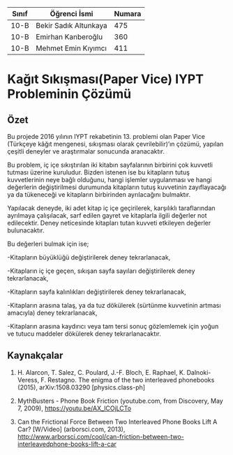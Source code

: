 Sınıf | Öğrenci İsmi  | Numara
-------|----------------|--------
10-B   | Bekir Sadık Altunkaya | 475 
10-B   | Emirhan Kanberoğlu | 360
10-B   | Mehmet Emin Kıyımcı | 411

#  Kağıt Sıkışması(Paper Vice) IYPT Probleminin Çözümü
## Özet
  Bu projede 2016 yılının IYPT rekabetinin 13. problemi olan Paper Vice (Türkçeye kâğıt mengenesi, sıkışması olarak çevrilebilir)’ın çözümü, yapılan çeşitli deneyler ve araştırmalar sonucunda aranacaktır.
  
  Bu problem, iç içe sıkıştırılan iki kitabın sayfalarının birbirini çok kuvvetli tutması üzerine kuruludur. Bizden istenen ise bu kitapların tutuş kuvvetlerinin neye bağlı olduğunu, hangi işlemler uygulanması ve hangi değerlerin değiştirilmesi durumunda kitapların tutuş kuvvetinin zayıflayacağı ya da tükeneceği ve kitapların birbirinden ayrılacağını bulmaktır.
  
  Yapılacak deneyde, iki adet kitap iç içe geçirilerek, karşılıklı taraflarından ayrılmaya çalışılacak, sarf edilen gayret ve kitaplarla ilgili değerler not edilecektir. Deney neticesinde kitapları tutan kuvveti etkileyen değerler bulunacaktır.
  
  Bu değerleri bulmak için ise;
  
-Kitapların büyüklüğü değiştirilerek deney tekrarlanacak,

-Kitapların iç içe geçen, sıkışan sayfa sayıları değiştirilerek deney tekrarlanacak,

-Kitapların sayfa kalınlıkları değiştirilerek deney tekrarlanacak,

-Kitapların arasına talaş, ya da tuz dökülerek (sürtünme kuvvetinin artması amacıyla) deney tekrarlanacak,

-Kitapların arasına kaydırıcı veya tam tersi sonuç gözlemlemek için yoğun ve tutucu maddeler dökülerek deney tekrarlanacaktır.

## Kaynakçalar  

1. H. Alarcon, T. Salez, C. Poulard, J.-F. Bloch, E. Raphael, K. Dalnoki-Veress, F. Restagno. The
enigma of the two interleaved phonebooks (2015), arXiv:1508.03290 [physics.class-ph]

2. MythBusters - Phone Book Friction (youtube.com, from Discovery, May 7, 2009),
https://youtu.be/AX_lCOjLCTo

3. Can the Frictional Force Between Two Interleaved Phone Books Lift A Car? [W/Video]
(arborsci.com, 2013), http://www.arborsci.com/cool/can-friction-between-two-interleavedphone-books-lift-a-car
